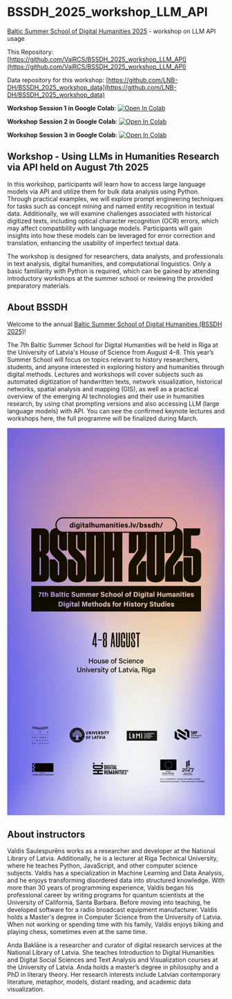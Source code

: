 # BSSDH_2025_workshop_LLM_API
[Baltic Summer School of Digital Humanities 2025](https://www.digitalhumanities.lv/bssdh/2025/about/) - workshop on LLM API usage

This Repository: [https://github.com/ValRCS/BSSDH_2025_workshop_LLM_API](https://github.com/ValRCS/BSSDH_2025_workshop_LLM_API)

Data repository for this workshop: [https://github.com/LNB-DH/BSSDH_2025_workshop_data](https://github.com/LNB-DH/BSSDH_2025_workshop_data)

**Workshop Session 1 in Google Colab**: [![Open In Colab](https://colab.research.google.com/assets/colab-badge.svg)](https://colab.research.google.com/github/ValRCS/BSSDH_2025_workshop_LLM_API/blob/main/notebooks/workshop_session_1.ipynb)

**Workshop Session 2 in Google Colab**: [![Open In Colab](https://colab.research.google.com/assets/colab-badge.svg)](https://colab.research.google.com/github/ValRCS/BSSDH_2025_workshop_LLM_API/blob/main/notebooks/workshop_session_2.ipynb)

**Workshop Session 3 in Google Colab**: [![Open In Colab](https://colab.research.google.com/assets/colab-badge.svg)](https://colab.research.google.com/github/ValRCS/BSSDH_2025_workshop_LLM_API/blob/main/notebooks/workshop_session_3.ipynb)

## Workshop - Using LLMs in Humanities Research via API held on August 7th 2025

In this workshop, participants will learn how to access large language models via API and utilize them for bulk data analysis using Python. Through practical examples, we will explore prompt engineering techniques for tasks such as concept mining and named entity recognition in textual data. Additionally, we will examine challenges associated with historical digitized texts, including optical character recognition (OCR) errors, which may affect compatibility with language models. Participants will gain insights into how these models can be leveraged for error correction and translation, enhancing the usability of imperfect textual data.

The workshop is designed for researchers, data analysts, and professionals in text analysis, digital humanities, and computational linguistics. Only a basic familiarity with Python is required, which can be gained by attending introductory workshops at the summer school or reviewing the provided preparatory materials.

## About BSSDH

Welcome to the annual [Baltic Summer School of Digital Humanities (BSSDH 2025)](https://www.digitalhumanities.lv/bssdh/2025/about/)!

The 7th Baltic Summer School for Digital Humanities will be held in Riga at the University of Latvia's House of Science from August 4–8. This year’s Summer School will focus on topics relevant to history researchers, students, and anyone interested in exploring history and humanities through digital methods. Lectures and workshops will cover subjects such as automated digitization of handwritten texts, network visualization, historical networks, spatial analysis and mapping (GIS), as well as a practical overview of the emerging AI technologies and their use in humanities research, by using chat prompting versions and also accessing LLM (large language models) with API. You can see the confirmed keynote lectures and workshops here, the full programme will be finalized during March.


![BSSDH2025Poster](https://raw.githubusercontent.com/ValRCS/BSSDH_2025_workshop_LLM_API/refs/heads/main/img/BalticDHforum_IN_1080x1920px-1-1.jpg)

## About instructors

Valdis Saulespurēns works as a researcher and developer at the National Library of Latvia. Additionally, he is a lecturer at Riga Technical University, where he teaches Python, JavaScript, and other computer science subjects. Valdis has a specialization in Machine Learning and Data Analysis, and he enjoys transforming disordered data into structured knowledge. With more than 30 years of programming experience, Valdis began his professional career by writing programs for quantum scientists at the University of California, Santa Barbara. Before moving into teaching, he developed software for a radio broadcast equipment manufacturer. Valdis holds a Master's degree in Computer Science from the University of Latvia. When not working or spending time with his family, Valdis enjoys biking and playing chess, sometimes even at the same time.

Anda Baklāne is a researcher and curator of digital research services at the National Library of Latvia. She teaches Introduction to Digital Humanities and Digital Social Sciences and Text Analysis and Visualization courses at the University of Latvia. Anda holds a master’s degree in philosophy and a PhD in literary theory. Her research interests include Latvian contemporary literature, metaphor, models, distant reading, and academic data visualization.
